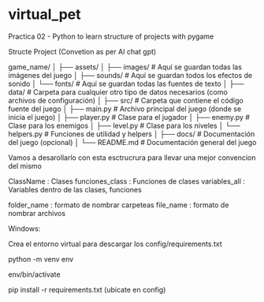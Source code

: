 # virtual_pet
Practica 02 - Python to learn structure of projects with pygame

Structe Project (Convetion as per AI chat gpt)

game_name/
│
├── assets/
│   ├── images/            # Aquí se guardan todas las imágenes del juego
│   ├── sounds/            # Aquí se guardan todos los efectos de sonido
│   └── fonts/             # Aquí se guardan todas las fuentes de texto
│
├── data/                  # Carpeta para cualquier otro tipo de datos necesarios (como archivos de configuración)
│
├── src/                   # Carpeta que contiene el código fuente del juego
│   ├── main.py            # Archivo principal del juego (donde se inicia el juego)
│   ├── player.py          # Clase para el jugador
│   ├── enemy.py           # Clase para los enemigos
│   ├── level.py           # Clase para los niveles
│   └── helpers.py         # Funciones de utilidad y helpers
│
├── docs/                  # Documentación del juego (opcional)
│
└── README.md              # Documentación general del juego


Vamos a desarollarlo con esta esctrucrura para llevar una mejor convencion del mismo

ClassName : Clases
funciones_class : Funciones de clases
variables_all : Variables dentro de las clases, funciones

folder_name : formato de nombrar carpeteas
file_name : formato de nombrar archivos


Windows:

Crea el entorno virtual para descargar los config/requirements.txt

python -m venv env

env/bin/activate

pip install -r requirements.txt (ubicate en config)

